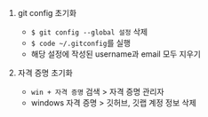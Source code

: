 1. git config 초기화
    - `$ git config --global 설정` 삭제
    - `$ code ~/.gitconfig`를 실행
    - 해당 설정에 작성된 username과 email 모두 지우기

2. 자격 증명 초기화
    - `win + 자격 증명` 검색 > 자격 증명 관리자
    - windows 자격 증명 > 깃허브, 깃랩 계정 정보 삭제